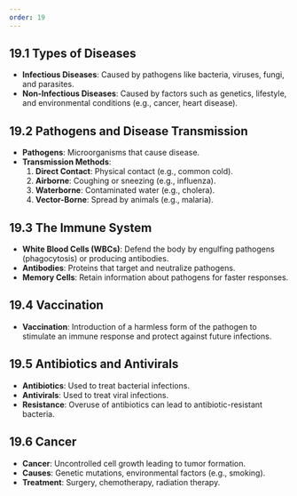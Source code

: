 ```yaml
---
order: 19
---
```

## 19.1 Types of Diseases
- **Infectious Diseases**: Caused by pathogens like bacteria, viruses, fungi, and parasites.
- **Non-Infectious Diseases**: Caused by factors such as genetics, lifestyle, and environmental conditions (e.g., cancer, heart disease).

## 19.2 Pathogens and Disease Transmission
- **Pathogens**: Microorganisms that cause disease.
- **Transmission Methods**:
  1. **Direct Contact**: Physical contact (e.g., common cold).
  2. **Airborne**: Coughing or sneezing (e.g., influenza).
  3. **Waterborne**: Contaminated water (e.g., cholera).
  4. **Vector-Borne**: Spread by animals (e.g., malaria).

## 19.3 The Immune System
- **White Blood Cells (WBCs)**: Defend the body by engulfing pathogens (phagocytosis) or producing antibodies.
- **Antibodies**: Proteins that target and neutralize pathogens.
- **Memory Cells**: Retain information about pathogens for faster responses.

## 19.4 Vaccination
- **Vaccination**: Introduction of a harmless form of the pathogen to stimulate an immune response and protect against future infections.

## 19.5 Antibiotics and Antivirals
- **Antibiotics**: Used to treat bacterial infections.
- **Antivirals**: Used to treat viral infections.
- **Resistance**: Overuse of antibiotics can lead to antibiotic-resistant bacteria.

## 19.6 Cancer
- **Cancer**: Uncontrolled cell growth leading to tumor formation.
- **Causes**: Genetic mutations, environmental factors (e.g., smoking).
- **Treatment**: Surgery, chemotherapy, radiation therapy.

